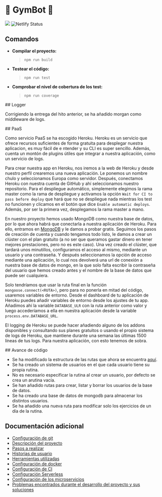 # :muscle: GymBot :muscle:

![](https://travis-ci.com/torchu/GymBot.svg?branch=master)
![Netlify Status](https://api.netlify.com/api/v1/badges/50a95e48-efd0-46b7-a053-dd6869f195cf/deploy-status)

## Comandos

- **Compilar el proyecto:**
  > `npm run build`
- **Testear el código:**
  > `npm run test`
- **Comprobar el nivel de cobertura de los test:**
  > `npm run coverage`

## Logger

Corrigiendo la entrega del hito anterior, se ha añadido morgan como middleware de logs.

## PaaS

Como servicio PaaS se ha escogido Heroku. Heroku es un servicio que ofrece recursos suficientes de forma gratuita para desplegar nuestra aplicacion, es muy fácil de e ntender y su CLI es super sencillo. Además, cuenta un montón de plugins útiles que integrar a nuestra aplicación, como un servicio de logs.

Para crear nuestra app en Heroku, nos iremos a la web de Heroku y desde nuestro perfil crearemos una nueva aplicación. Le ponemos un nombre chulo y seleccionamos Europa como servidor. Después, conectamos Heroku con nuestra cuenta de GitHub y ahí seleccionamos nuestro repositorio. Para el despliegue automático, simplemente elegimos la rama master como la rama de despliegue y activamos la opción `Wait for CI to pass before deploy` que hará que no se despliegue nada mientras los test no funcionen y clicamos en el botón que dice `Enable automatic deploys`. Además, por ser la primera vez, desplegamos la rama master a mano.

En nuestro proyecto hemos usado MongoDB como nuestra base de datos, por lo que ahora habrá que conectarla a nuestra aplicación de Heroku. Para ello, entramos en [MongoDB](https://www.mongodb.com) y le damos a probar gratis. Seguimos los pasos de creación de cuenta y cuando tengamos todo listo, le damos a crear un clúster con el plan gratuito (a no ser que queramos gastar dinero en tener mejores prestaciones, pero no es este caso). Una vez creado el clúster, que tardará unos minutillos, configuramos el acceso al mismo, mediante un usuario y una contraseña. Y después seleccionamos la opción de acceso mediante una aplicación, lo cual nos devolverá una url de conexión a nuestra base de datos de mongo, en la que solo falta escribir la contraseña del usuario que hemos creado antes y el nombre de la base de datos que puede ser cualquiera.

Solo tendríamos que usar la ruta final en la función `mongoose.connect(<RUTA>)`, pero para no ponerla en mitad del código, usaremos variables de entorno. Desde el dashboard de tu aplicación de Heroku puedes añadir variables de entorno desde los ajustes de tu app. Añadimos ahí la variable `DATABASE_ULR` con la ruta anterior como valor y luego accederíamos a ella en nuestra aplicación desde la variable `process.env.DATABASE_URL`.

El logging de Heroku se puede hacer añadiendo alguno de los addons disponibles y consultando sus planes gratuitos o usando el propio sistema de logs de Heroku, que mantiene durante una semana las últimas 1500 líneas de tus logs. Para nuestra aplicación, con esto tenemos de sobra.

## Avance de código

- Se ha modificado la estructura de las rutas que ahora se encuentra [aquí](src/routes).
- Se ha creado un sistema de usuarios en el que cada usuario tiene su propia rutina.
- No es necesario especificar la rutina al crear un usuario, por defecto se crea un arutina vacía.
- Se han añadido rutas para crear, listar y borrar los usuarios de la base de datos.
- Se ha creado una base de datos de mongodb para almacenar los distintos usuarios.
- Se ha añadido una nueva ruta para modificar solo los ejercicios de un día de la rutina.

## Documentación adicional

- [Configuración de git](docs/git-config.md)
- [Descripción del proyecto](docs/descripcion.md)
- [Pasos a realizar](docs/pasos.md)
- [Historias de usuario](docs/hu.md)
- [Herramientas utilizadas](docs/herramientas.md)
- [Configuración de docker](docs/docker.md)
- [Configuración de CI](docs/ci.md)
- [Configuración Serverless](docs/serverless.md)
- [Configuración de los microservicios](docs/microservicios.md)
- [Problemas encontrados durante el desarrollo del proyecto y sus soluciones](docs/errors.md)

